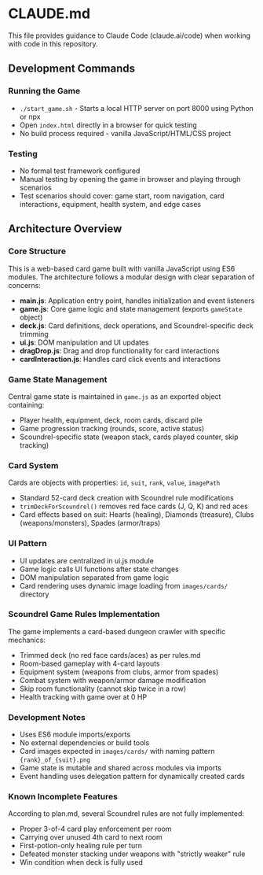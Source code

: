 # CLAUDE.md

This file provides guidance to Claude Code (claude.ai/code) when working with code in this repository.

## Development Commands

### Running the Game
- `./start_game.sh` - Starts a local HTTP server on port 8000 using Python or npx
- Open `index.html` directly in a browser for quick testing
- No build process required - vanilla JavaScript/HTML/CSS project

### Testing
- No formal test framework configured
- Manual testing by opening the game in browser and playing through scenarios
- Test scenarios should cover: game start, room navigation, card interactions, equipment, health system, and edge cases

## Architecture Overview

### Core Structure
This is a web-based card game built with vanilla JavaScript using ES6 modules. The architecture follows a modular design with clear separation of concerns:

- **main.js**: Application entry point, handles initialization and event listeners
- **game.js**: Core game logic and state management (exports `gameState` object)
- **deck.js**: Card definitions, deck operations, and Scoundrel-specific deck trimming
- **ui.js**: DOM manipulation and UI updates
- **dragDrop.js**: Drag and drop functionality for card interactions
- **cardInteraction.js**: Handles card click events and interactions

### Game State Management
Central game state is maintained in `game.js` as an exported object containing:
- Player health, equipment, deck, room cards, discard pile
- Game progression tracking (rounds, score, active status)
- Scoundrel-specific state (weapon stack, cards played counter, skip tracking)

### Card System
Cards are objects with properties: `id`, `suit`, `rank`, `value`, `imagePath`
- Standard 52-card deck creation with Scoundrel rule modifications
- `trimDeckForScoundrel()` removes red face cards (J, Q, K) and red aces
- Card effects based on suit: Hearts (healing), Diamonds (treasure), Clubs (weapons/monsters), Spades (armor/traps)

### UI Pattern
- UI updates are centralized in ui.js module
- Game logic calls UI functions after state changes
- DOM manipulation separated from game logic
- Card rendering uses dynamic image loading from `images/cards/` directory

### Scoundrel Game Rules Implementation
The game implements a card-based dungeon crawler with specific mechanics:
- Trimmed deck (no red face cards/aces) as per rules.md
- Room-based gameplay with 4-card layouts
- Equipment system (weapons from clubs, armor from spades)
- Combat system with weapon/armor damage modification
- Skip room functionality (cannot skip twice in a row)
- Health tracking with game over at 0 HP

### Development Notes
- Uses ES6 module imports/exports
- No external dependencies or build tools
- Card images expected in `images/cards/` with naming pattern `{rank}_of_{suit}.png`
- Game state is mutable and shared across modules via imports
- Event handling uses delegation pattern for dynamically created cards

### Known Incomplete Features
According to plan.md, several Scoundrel rules are not fully implemented:
- Proper 3-of-4 card play enforcement per room
- Carrying over unused 4th card to next room
- First-potion-only healing rule per turn
- Defeated monster stacking under weapons with "strictly weaker" rule
- Win condition when deck is fully used
